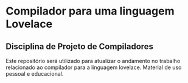 # Compilador para uma linguagem Lovelace

## Disciplina de Projeto de Compiladores

Este repositório será utilizado para atualizar o andamento no trabalho relacionado ao compilador para a linguagem lovelace.
Material de uso pessoal e educacional.